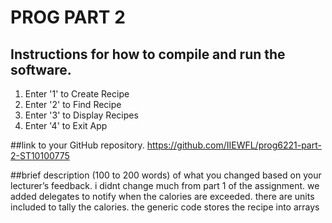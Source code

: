 # PROG PART 2
## Instructions for how to compile and run the software.
1. Enter '1' to Create Recipe
2. Enter '2' to Find Recipe
3. Enter '3' to Display Recipes
4. Enter '4' to Exit App

##link to your GitHub repository.
https://github.com/IIEWFL/prog6221-part-2-ST10100775

##brief description (100 to 200 words) of what you changed based on your lecturer’s
feedback. i didnt change much from part 1 of the assignment. we added delegates to notify when the calories are exceeded. there are units included to tally the calories. the generic code stores the recipe into arrays
